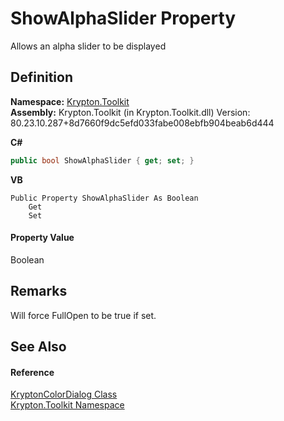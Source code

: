 # ShowAlphaSlider Property


Allows an alpha slider to be displayed



## Definition
**Namespace:** <a href="79d2eac2-21f4-54ff-7552-b20c33c30600.md">Krypton.Toolkit</a>  
**Assembly:** Krypton.Toolkit (in Krypton.Toolkit.dll) Version: 80.23.10.287+8d7660f9dc5efd033fabe008ebfb904beab6d444

**C#**
``` C#
public bool ShowAlphaSlider { get; set; }
```
**VB**
``` VB
Public Property ShowAlphaSlider As Boolean
	Get
	Set
```



#### Property Value
Boolean

## Remarks
Will force FullOpen to be true if set.

## See Also


#### Reference
<a href="025d0869-0e11-b50f-4d31-ff00f1f51905.md">KryptonColorDialog Class</a>  
<a href="79d2eac2-21f4-54ff-7552-b20c33c30600.md">Krypton.Toolkit Namespace</a>  
